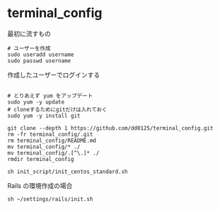 # terminal_config

最初に流すもの

```shell
# ユーザーを作成
sudo useradd username
sudo passwd username
```

作成したユーザーでログインする

```shell

# とりあえず yum をアップデート
sudo yum -y update
# cloneするためにgitだけは入れておく
sudo yum -y install git

git clone --depth 1 https://github.com/dd0125/terminal_config.git
rm -fr terminal_config/.git
rm terminal_config/README.md
mv terminal_config/* ./
mv terminal_config/.[^\.]* ./
rmdir terminal_config

sh init_script/init_centos_standard.sh

```

Rails の環境作成の場合

```shell
sh ~/settings/rails/init.sh
```
